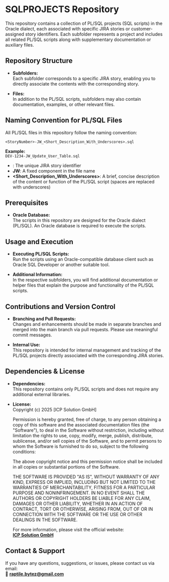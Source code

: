 # SQLPROJECTS Repository

This repository contains a collection of PL/SQL projects (SQL scripts) in the Oracle dialect, each associated with specific JIRA stories or customer-assigned story identifiers. Each subfolder represents a project and includes all related PL/SQL scripts along with supplementary documentation or auxiliary files.

## Repository Structure

- **Subfolders:**  
  Each subfolder corresponds to a specific JIRA story, enabling you to directly associate the contents with the corresponding story.

- **Files:**  
  In addition to the PL/SQL scripts, subfolders may also contain documentation, examples, or other relevant files.

## Naming Convention for PL/SQL Files

All PL/SQL files in this repository follow the naming convention:

`<StoryNumber>-JW_<Short_Description_With_Underscores>.sql`

**Example:**  
`DEV-1234-JW_Update_User_Table.sql`

- **<StoryNumber>**: The unique JIRA story identifier  
- **JW**: A fixed component in the file name  
- **<Short_Description_With_Underscores>**: A brief, concise description of the content or function of the PL/SQL script (spaces are replaced with underscores)

## Prerequisites

- **Oracle Database:**  
  The scripts in this repository are designed for the Oracle dialect (PL/SQL). An Oracle database is required to execute the scripts.

## Usage and Execution

- **Executing PL/SQL Scripts:**  
  Run the scripts using an Oracle-compatible database client such as Oracle SQL Developer or another suitable tool.

- **Additional Information:**  
  In the respective subfolders, you will find additional documentation or helper files that explain the purpose and functionality of the PL/SQL scripts.

## Contributions and Version Control

- **Branching and Pull Requests:**  
  Changes and enhancements should be made in separate branches and merged into the main branch via pull requests. Please use meaningful commit messages.

- **Internal Use:**  
  This repository is intended for internal management and tracking of the PL/SQL projects directly associated with the corresponding JIRA stories.

## Dependencies & License

- **Dependencies:**  
  This repository contains only PL/SQL scripts and does not require any additional external libraries.

- **License:**  
  Copyright (c) 2025 [ICP Solution GmbH]

  Permission is hereby granted, free of charge, to any person obtaining a copy of this software and the associated documentation files (the "Software"), to deal in the Software without restriction, including without limitation the rights to use, copy, modify, merge, publish, distribute, sublicense, and/or sell copies of the Software, and to permit persons to whom the Software is furnished to do so, subject to the following conditions:

  The above copyright notice and this permission notice shall be included in all copies or substantial portions of the Software.

  THE SOFTWARE IS PROVIDED "AS IS", WITHOUT WARRANTY OF ANY KIND, EXPRESS OR IMPLIED, INCLUDING BUT NOT LIMITED TO THE WARRANTIES OF MERCHANTABILITY, FITNESS FOR A PARTICULAR PURPOSE AND NONINFRINGEMENT. IN NO EVENT SHALL THE AUTHORS OR COPYRIGHT HOLDERS BE LIABLE FOR ANY CLAIM, DAMAGES OR OTHER LIABILITY, WHETHER IN AN ACTION OF CONTRACT, TORT OR OTHERWISE, ARISING FROM, OUT OF OR IN CONNECTION WITH THE SOFTWARE OR THE USE OR OTHER DEALINGS IN THE SOFTWARE.

  For more information, please visit the official website:  
  **[ICP Solution GmbH](https://www.icpsolution.com)**

## Contact & Support

If you have any questions, suggestions, or issues, please contact us via email:  
📩 **[raptile.bytez@gmail.com](mailto:raptile.bytez@gmail.com)**